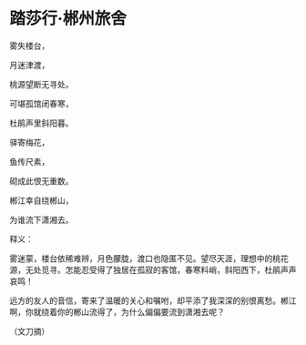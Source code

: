 # 踏莎行·郴州旅舍

雾失楼台，

月迷津渡，

桃源望断无寻处。

可堪孤馆闭春寒，

杜鹃声里斜阳暮。

驿寄梅花，

鱼传尺素，

砌成此恨无重数。

郴江幸自绕郴山，

为谁流下潇湘去。

释义：

雾迷蒙，楼台依稀难辨，月色朦胧，渡口也隐匿不见。望尽天涯，理想中的桃花源，无处觅寻。怎能忍受得了独居在孤寂的客馆，春寒料峭，斜阳西下，杜鹃声声哀鸣！

远方的友人的音信，寄来了温暖的关心和嘱咐，却平添了我深深的别恨离愁。郴江啊，你就绕着你的郴山流得了，为什么偏偏要流到潇湘去呢？

（文刀摘）